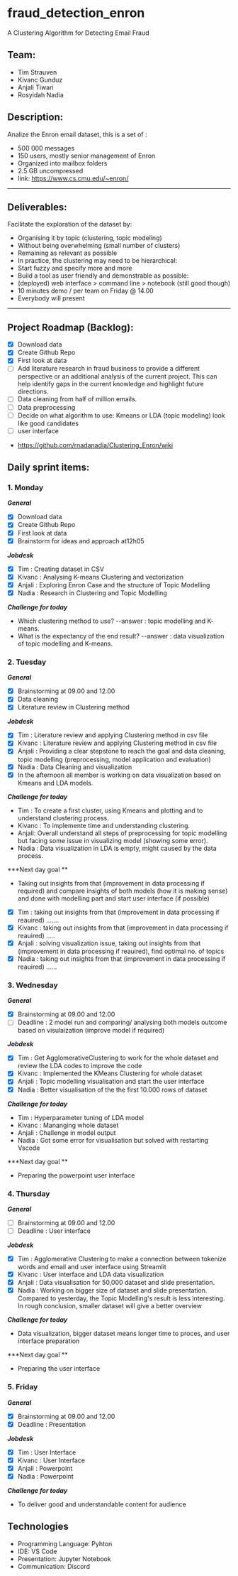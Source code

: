 # fraud_detection_enron

A Clustering Algorithm for Detecting Email Fraud


## Team:
- Tim Strauven
- Kivanc Gunduz
- Anjali Tiwari
- Rosyidah Nadia

## Description:

Analize the Enron email dataset, this is a set of :
- 500 000 messages
- 150 users, mostly senior management of Enron
- Organized into mailbox folders
- 2.5 GB uncompressed
- link: https://www.cs.cmu.edu/~enron/
---
## Deliverables:

 Facilitate the exploration of the dataset by:
-  Organising it by topic (clustering, topic modeling)
- Without being overwhelming (small number of clusters)
- Remaining as relevant as possible
- In practice, the clustering may need to be hierarchical:
- Start fuzzy and specify more and more
- Build a tool as user friendly and demonstrable as possible:
- (deployed) web interface > command line > notebook (still good though)
- 10 minutes demo / per team on Friday @ 14.00
- Everybody will present
---

## Project Roadmap (Backlog):

- [X] Download data
- [X] Create Github Repo
- [X] First look at data
- [ ] Add literature research in fraud business to provide a different perspective or an additional analysis of the current project. This can help identify gaps in the current knowledge and highlight future directions. 
- [ ] Data cleaning from half of million emails. 
- [ ] Data preprocessing 
- [ ] Decide on what algorithm to use: Kmeans or LDA (topic modeling) look like good candidates
- [ ] user interface

 - https://github.com/rnadanadia/Clustering_Enron/wiki 
## Daily sprint items:

### 1. Monday
   ***General***
   - [X] Download data
   - [X] Create Github Repo
   - [X] First look at data
   - [X] Brainstorm for ideas and approach at12h05
   
   ***Jobdesk***
   - [X] Tim : Creating dataset in CSV 
   - [X] Kivanc : Analysing K-means Clustering and vectorization
   - [X] Anjali : Exploring Enron Case and the structure of Topic Modelling 
   - [X] Nadia : Research in Clustering and Topic Modelling
   
   ***Challenge for today***
   - Which clustering method to use? --answer : topic modelling and K- means.
   - What is the expectancy of the end result? --answer :  data visualization of topic modelling and K-means.
   
### 2. Tuesday
   ***General***
   - [X] Brainstorming at 09.00 and 12.00
   - [X] Data cleaning
   - [X] Literature review in Clustering method
   
   ***Jobdesk***
   - [X] Tim : Literature review and applying Clustering method in csv file
   - [X] Kivanc : Literature review and applying Clustering method in csv file
   - [X] Anjali : Providing a clear stepstone to reach the goal and data cleaning, topic modelling (preprocessing, model application and evaluation)
   - [X] Nadia : Data Cleaning and visualization
   - [X] In the afternoon all member is working on data visualization based on Kmeans and LDA models. 
   
   ***Challenge for today***
   - Tim : To create a first cluster, using Kmeans and plotting and to understand clustering process. 
   - Kivanc : To implemente time and understanding clustering.
   - Anjali: Overall understand all steps of preprocessing for topic modelling but facing some issue in  visualizing  model (showing some error).
   - Nadia : Data visualization in LDA is empty, might caused by the data process.
   
   ***Next day goal **
   - Taking out insights from that (improvement in data processing if required) and compare insights of both models (how it is making sense)  and done with modelling part and start user interface (if possible) 
   
   - [X] Tim : taking out insights from that (improvement in data processing if reauired) .......
   - [X] Kivanc : taking out insights from that (improvement in data processing if reauired) .....
   - [X] Anjali : solving visualization issue, taking out insights from that (improvement in data processing if reauired), find optimal no. of topics 
   - [X] Nadia : taking out insights from that (improvement in data processing if reauired) ...... 
   
### 3. Wednesday
   ***General***
   - [X] Brainstorming at 09.00 and 12.00
   - [ ] Deadline : 2 model run  and comparing/ analysing both models outcome based on visulaization (improve model if required)

   ***Jobdesk***
   - [X] Tim : Get AgglomerativeClustering to work for the whole dataset and review the LDA codes to improve the code
   - [X] Kivanc : Implemented the KMeans Clustering for whole dataset
   - [X] Anjali : Topic modelling visualisation and start the user interface
   - [X] Nadia : Better visualisation of the the first 10.000 rows of dataset 
   
   ***Challenge for today***
   - Tim : Hyperparameter tuning of LDA model
   - Kivanc : Mananging whole dataset
   - Anjali : Challenge in model output 
   - Nadia : Got some error for visualisation but solved with restarting Vscode
   
   ***Next day goal **
   - Preparing the powerpoint user interface 
   
### 4. Thursday
   ***General***
   - [ ] Brainstorming at 09.00 and 12.00
   - [ ] Deadline : User interface 

   ***Jobdesk***
   - [X] Tim : Agglomerative Clustering to make a connection between tokenize words and email and user interface using Streamlit
   - [X] Kivanc : User interface and LDA data visualization
   - [X] Anjali : Data visualisation for 50,000 dataset and slide presentation.
   - [X] Nadia : Working on bigger size of dataset and slide presentation. Compared to yesterday, the Topic Modelling's result is less interesting. In rough conclusion, smaller 
                 dataset will give a better overview
   
   ***Challenge for today***
   - Data visualization, bigger dataset means longer time to proces, and user interface preparation
   
   ***Next day goal **
   - Preparing the user interface 
    
### 5. Friday
   ***General***
   - [X] Brainstorming at 09.00 and 12.00
   - [X] Deadline : Presentation 

   ***Jobdesk***
   - [X] Tim : User Interface
   - [X] Kivanc : User Interface
   - [X] Anjali : Powerpoint
   - [X] Nadia : Powerpoint
   
   ***Challenge for today***
   - To deliver good and understandable content for audience
    
## Technologies

- Programming Language: Pyhton
- IDE: VS Code
- Presentation: Jupyter Notebook
- Communication: Discord
